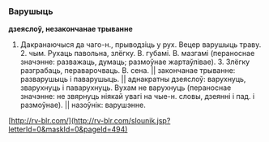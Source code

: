 ### Варушыць
**дзеяслоў, незакончанае трыванне**

1. Дакранаючыся да чаго-н., прыводзіць у рух. Вецер варушыць траву. 2. чым. Рухаць павольна, злёгку. В. губамі. В. мазгамі (пераноснае значэнне: разважаць, думаць; размоўнае жартаўлівае). 3. Злёгку разграбаць, пераварочваць. В. сена. || закончанае трыванне: разварушыць і паварушыць. || аднакратны дзеяслоў: варухнуць, зварухнуць і паварухнуць. Вухам не варухнуць (пераноснае значэнне: не звярнуць ніякай увагі на чые-н. словы, дзеянні і пад. і размоўнае). || назоўнік: варушэнне.

<a rel="author">[http://rv-blr.com/](http://rv-blr.com/slounik.jsp?letterId=0&maskId=0&pageId=494)</a>
